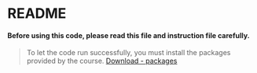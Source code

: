 README
=============
#### Before using this code, please read this file and instruction file carefully.

> To let the code run successfully, you must install the packages provided by the course.
> [Download - packages](http://www.dukelearntoprogram.com/course2/doc/javadoc/index.html?course=2, "packages")
